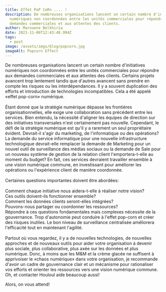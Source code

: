 ```yaml
---
title: Effet PoP CoRn .... !
description: De nombreuses organisations lancent un certain nombre d'initiatives
  numériques non coordonnées entre les unités commerciales pour répondre aux
  demandes commerciales et aux attentes des clients.
author: Marouene Belkhiria
date: 2021-11-06T12:43:48.994Z
tags:
  - post
image: /assets/imgs/blog/popcorn.jpg
imageAlt: Popcorn Effect
---
```

<!--StartFragment-->

De nombreuses organisations lancent un certain nombre d'initiatives numériques non coordonnées entre les unités commerciales pour répondre aux demandes commerciales et aux attentes des clients. Certains projets avancent trop lentement tandis que d'autres avancent sans prendre en compte les risques ou les interdépendances. Il y a souvent duplication des efforts et introduction de technologies incompatibles. Cela a été appelé «effet pop-corn» numérique.\
\
Étant donné que la stratégie numérique dépasse les frontières organisationnelles, elle exige une collaboration sans précédent entre les services. Bien entendu, la nécessité d'aligner les équipes de direction sur des initiatives transversales n'est certainement pas nouvelle. Cependant, le défi de la stratégie numérique est qu'il y a rarement un seul propriétaire évident. Devrait-il s'agir du marketing, de l'informatique ou des opérations? La demande du service informatique pour une nouvelle infrastructure technologique devrait-elle remplacer la demande de Marketing pour un nouvel outil de surveillance des médias sociaux ou la demande de Sale pour un nouveau système de gestion de la relation client l'emportera-t-elle au moment du budget? En fait, ces services devraient travailler ensemble à une vision numérique commune, en investissant pour améliorer les opérations ou l'expérience client de manière coordonnée.\
\
Certaines questions importantes doivent être abordées:\
\
Comment chaque initiative nous aidera-t-elle à réaliser notre vision?\
Ces outils doivent-ils fonctionner ensemble?\
Comment les données clients seront-elles intégrées?\
Pouvons-nous partager ou coordonner les ressources?\
Répondre à ces questions fondamentales mais complexes nécessite de la gouvernance. Trop d'autonomie peut conduire à l'effet pop-corn et créer des risques inutiles. Le bon niveau de surveillance centralisée améliorera l'efficacité tout en maintenant l'agilité.\
\
Partout où vous regardez, il y a de nouvelles technologies, de nouvelles approches et de nouveaux outils pour aider votre organisation à devenir plus sociale, plus collaborative, plus axée sur les données et plus numérique. Donc, à moins que les M&M et la crème glacée ne suffisent à apprivoiser le «chaos numérique» dans votre organisation, je recommande d'avoir un cadre de gouvernance clair et un mécanisme pour rationaliser vos efforts et orienter les ressources vers une vision numérique commune. Oh, et contacter Houloul aide beaucoup aussi! 

Alors, on vous attend!

<!--EndFragment-->